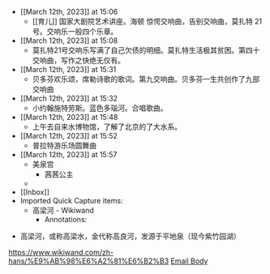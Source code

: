 - [[March 12th, 2023]] at 15:06
    - [[育儿]] 国家大剧院艺术讲座。海顿 惊愕交响曲，告别交响曲，莫扎特 21号。交响乐一般四个乐章。
- [[March 12th, 2023]] at 15:08
    - 莫扎特21号交响乐写满了自己欠债的明细。莫扎特生活极其贫困。第四十交响曲，写作之快绝无仅有。
- [[March 12th, 2023]] at 15:31
    - 贝多芬欢乐颂，席勒诗歌的歌词。第九交响曲。贝多芬一生共创作了九部交响曲
- [[March 12th, 2023]] at 15:32
    - 小约翰施特劳斯。蓝色多瑙河。合唱歌曲。
- [[March 12th, 2023]] at 15:48
    - 上午去自来水博物馆，了解了北京的了大水系。
- [[March 12th, 2023]] at 15:52
    - 普拉特游乐场圆舞曲
- [[March 12th, 2023]] at 15:57
    - 美泉宫
        - 茜茜公主
    - 
- [[Inbox]]
- Imported Quick Capture items:
    - 高梁河 - Wikiwand
        - Annotations:

* 高梁河，或称高梁水，金代称高良河，发源于平地泉（现今紫竹园湖）



https://www.wikiwand.com/zh-hans/%E9%AB%98%E6%A2%81%E6%B2%B3 [Email Body](https://files.todoist.com/TdgfN54ZKiayeqy2pCe1nKwpdxUi4w3-J3rbi7eUGB7FmUBkYAYW2y4h-Q55xdjM/by/21878347/as/file.html)
